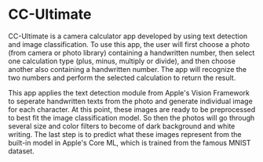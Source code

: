 # CC-Ultimate

CC-Ultimate is a camera calculator app developed by using text detection and image classification. To use this app, the user will first choose a photo (from camera or photo library) containing a handwritten number, then select one calculation type (plus, minus, multiply or divide), and then choose another also containing a handwritten number. The app will recognize the two numbers and perform the selected calculation to return the result.

This app applies the text detection module from Apple's Vision Framework to seperate handwritten texts from the photo and generate individual image for each character. At this point, these images are ready to be preprocessed to best fit the image classification model. So then the photos will go through several size and color filters to become of dark background and white writing. The last step is to predict what these images represent from the built-in model in Apple's Core ML, which is trained from the famous MNIST dataset.

